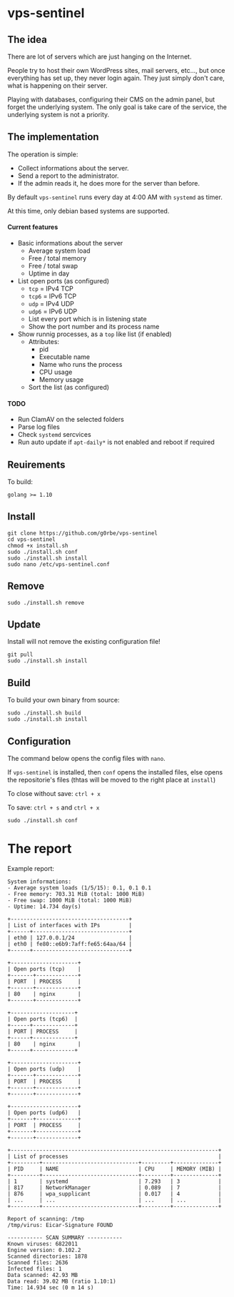 # vps-sentinel

## The idea

There are lot of servers which are just hanging on the Internet.

People try to host their own WordPress sites, mail servers, etc..., but once everything has set up, they never login again. They just simply don't care, what is happening on their server.

Playing with databases, configuring their CMS on the admin panel, but forget the underlying system. The only goal is take care of the service, the underlying system is not a priority.

## The implementation

The operation is simple:

- Collect informations about the server.
- Send a report to the administrator.
- If the admin reads it, he does more for the server than before.

By default `vps-sentinel` runs every day at 4:00 AM with `systemd` as timer.

At this time, only debian based systems are supported. 

#### Current features

- Basic informations about the server
    - Average system load
    - Free / total memory
    - Free / total swap
    - Uptime in day
- List open ports (as configured)
    - `tcp` = IPv4 TCP
    - `tcp6` = IPv6 TCP
    - `udp` = IPv4 UDP
    - `udp6` = IPv6 UDP
    - List every port which is in listening state
    - Show the port number and its process name
- Show runnig processes, as a `top` like list (if enabled)
    - Attributes:
        - pid
        - Executable name
        - Name who runs the process
        - CPU usage
        - Memory usage
    - Sort the list (as configured)

#### TODO

- Run ClamAV on the selected folders
- Parse log files
- Check `systemd` sercvices
- Run auto update if `apt-daily*` is not enabled and reboot if required 

## Reuirements

To build:

```
golang >= 1.10
```

## Install

```
git clone https://github.com/g0rbe/vps-sentinel
cd vps-sentinel
chmod +x install.sh
sudo ./install.sh conf
sudo ./install.sh install
sudo nano /etc/vps-sentinel.conf
```

## Remove

```
sudo ./install.sh remove
```

## Update

Install will not remove the existing configuration file!

```
git pull
sudo ./install.sh install
```

## Build

To build your own binary from source:

```
sudo ./install.sh build
sudo ./install.sh install
```

## Configuration

The command below opens the config files with `nano`.

If `vps-sentinel` is installed, then `conf` opens the installed files, else
opens the repositorie's files (thtas will be moved to the right place at `install`)

To close without save: `ctrl + x`

To save: `ctrl + s` and `ctrl + x`

```
sudo ./install.sh conf
```

# The report

Example report:

```
System informations:
- Average system loads (1/5/15): 0.1, 0.1 0.1
- Free memory: 703.31 MiB (total: 1000 MiB)
- Free swap: 1000 MiB (total: 1000 MiB)
- Uptime: 14.734 day(s)

+-------------------------------------+
| List of interfaces with IPs         |
+------+------------------------------+
| eth0 | 127.0.0.1/24                 |
| eth0 | fe80::e6b9:7aff:fe65:64aa/64 |
+------+------------------------------+

+---------------------+
| Open ports (tcp)    |
+-------+-------------+
| PORT  | PROCESS     |
+-------+-------------+
| 80    | nginx       |
+-------+-------------+

+--------------------+
| Open ports (tcp6)  |
+------+-------------+
| PORT | PROCESS     |
+------+-------------+
| 80    | nginx       |
+------+-------------+

+---------------------+
| Open ports (udp)    |
+-------+-------------+
| PORT  | PROCESS     |
+-------+-------------+
+-------+-------------+

+---------------------+
| Open ports (udp6)   |
+-------+-------------+
| PORT  | PROCESS     |
+-------+-------------+
+-------+-------------+

+-----------------------------------------------------------------+
| List of processes                                               |
+---------+------------------------------+---------+--------------+
| PID     | NAME                         | CPU     | MEMORY (MIB) |
+---------+------------------------------+---------+--------------+
| 1       | systemd                      | 7.293   | 3            |
| 817     | NetworkManager               | 0.089   | 7            |
| 876     | wpa_supplicant               | 0.017   | 4            |
| ...     | ...                          | ...     | ...          |
+---------+------------------------------+---------+--------------+

Report of scanning: /tmp
/tmp/virus: Eicar-Signature FOUND

----------- SCAN SUMMARY -----------
Known viruses: 6822011
Engine version: 0.102.2
Scanned directories: 1878
Scanned files: 2636
Infected files: 1
Data scanned: 42.93 MB
Data read: 39.02 MB (ratio 1.10:1)
Time: 14.934 sec (0 m 14 s)
```